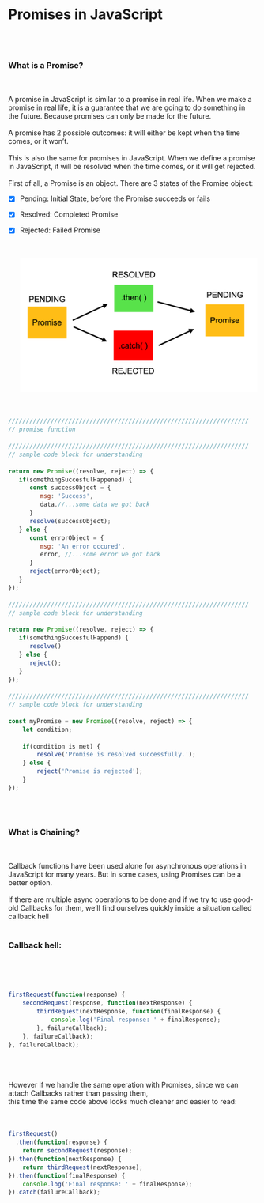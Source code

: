 
# Promises in JavaScript

</br>   
</br>

### What is a Promise?

</br>
</br>
A promise in JavaScript is similar to a promise in real life. When we make a promise in real life, it is a guarantee that we are going to do something in the future. Because promises can only be made for the future.
</br>
</br>
A promise has 2 possible outcomes: it will either be kept when the time comes, or it won’t.
</br>
</br>
This is also the same for promises in JavaScript. When we define a promise in JavaScript, it will be resolved when the time comes, or it will get rejected.
</br>
</br>
First of all, a Promise is an object. There are 3 states of the Promise object:
   
</br>

- [X] Pending: Initial State, before the Promise succeeds or fails
- [X] Resolved: Completed Promise
- [X] Rejected: Failed Promise
   
   </br>   
   </br>
   
   <img src="./files/promise.png" >
   
   </br>
   </br>   

```js

////////////////////////////////////////////////////////////////////
// promise function 

////////////////////////////////////////////////////////////////////
// sample code block for understanding

return new Promise((resolve, reject) => {
   if(somethingSuccesfulHappened) {
      const successObject = {
         msg: 'Success',
         data,//...some data we got back
      }
      resolve(successObject); 
   } else {
      const errorObject = {
         msg: 'An error occured',
         error, //...some error we got back
      }
      reject(errorObject);
   }
});

////////////////////////////////////////////////////////////////////
// sample code block for understanding

return new Promise((resolve, reject) => {
   if(somethingSuccesfulHappend) {
      resolve()
   } else {
      reject();
   }
});

////////////////////////////////////////////////////////////////////
// sample code block for understanding

const myPromise = new Promise((resolve, reject) => {  
    let condition;  
    
    if(condition is met) {    
        resolve('Promise is resolved successfully.');  
    } else {    
        reject('Promise is rejected');  
    }
});

   ```
   </br>
   </br>


### What is Chaining?

   </br>
   </br>
Callback functions have been used alone for asynchronous operations in JavaScript for many years. But in some cases, using Promises can be a better option.
   </br>
   </br>
If there are multiple async operations to be done and if we try to use good-old Callbacks for them, we’ll find ourselves quickly inside a situation called callback hell
   </br>
   </br>

### Callback hell: 
   </br>
   </br>

```js

firstRequest(function(response) {  
    secondRequest(response, function(nextResponse) {    
        thirdRequest(nextResponse, function(finalResponse) {     
            console.log('Final response: ' + finalResponse);    
        }, failureCallback);  
    }, failureCallback);
}, failureCallback);

```

   </br>
   </br>
   </br>
However if we handle the same operation with Promises, since we can attach Callbacks rather than passing them, 
</br>
this time the same code above looks much cleaner and easier to read:
 </br>
 </br>
 
```js

firstRequest()
  .then(function(response) {
    return secondRequest(response);
}).then(function(nextResponse) {  
    return thirdRequest(nextResponse);
}).then(function(finalResponse) {  
    console.log('Final response: ' + finalResponse);
}).catch(failureCallback);

```

